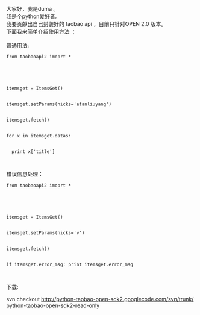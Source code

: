 大家好，我是duma 。<br>
我是个python爱好者。<br>
我要贡献出自己封装好的 taobao api ，目前只针对OPEN 2.0 版本。<br>
下面我来简单介绍使用方法 ：<br><br>
普通用法:<br>
<pre><code>from taobaoapi2 imoprt *<br>
<br>
itemsget = ItemsGet()<br>
itemsget.setParams(nicks='etanliuyang')<br>
itemsget.fetch()<br>
for x in itemsget.datas:<br>
  print x['title']<br>
</code></pre>

错误信息处理：<br>
<pre><code>from taobaoapi2 imoprt *<br>
<br>
itemsget = ItemsGet()<br>
itemsget.setParams(nicks='v')<br>
itemsget.fetch()<br>
if itemsget.error_msg: print itemsget.error_msg<br>
</code></pre>
下载:<br>

svn checkout <a href='http://python-taobao-open-sdk2.googlecode.com/svn/trunk/'>http://python-taobao-open-sdk2.googlecode.com/svn/trunk/</a> python-taobao-open-sdk2-read-only